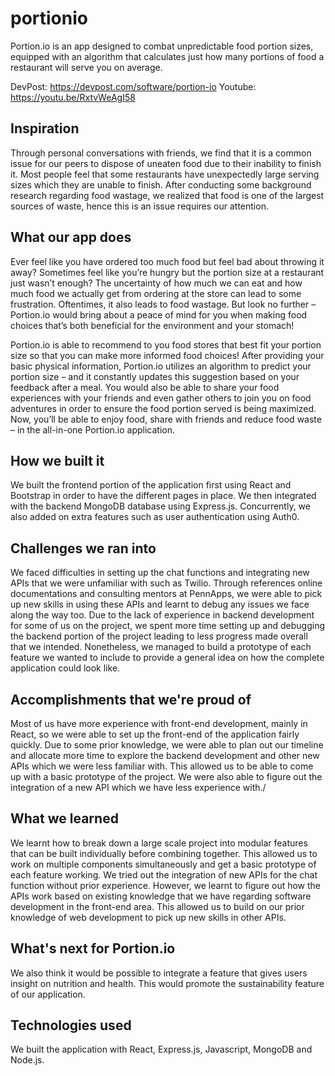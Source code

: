 # portionio

Portion.io is an app designed to combat unpredictable food portion sizes, equipped with an algorithm that calculates just how many portions of food a restaurant will serve you on average.

DevPost: https://devpost.com/software/portion-io
Youtube: https://youtu.be/RxtvWeAgI58

## Inspiration

Through personal conversations with friends, we find that it is a common issue for our peers to dispose of uneaten food due to their inability to finish it. Most people feel that some restaurants have unexpectedly large serving sizes which they are unable to finish. After conducting some background research regarding food wastage, we realized that food is one of the largest sources of waste, hence this is an issue requires our  attention.

## What our app does
Ever feel like you have ordered too much food but feel bad about throwing it away? Sometimes feel like you’re hungry but the portion size at a restaurant just wasn’t enough? The uncertainty of how much we can eat and how much food we actually get from ordering at the store can lead to some frustration. Oftentimes, it also leads to food wastage. But look no further – Portion.io would bring about a peace of mind for you when making food choices that’s both beneficial for the environment and your stomach! 

Portion.io is able to recommend to you food stores that best fit your portion size so that you can make more informed food choices! After providing your basic physical information, Portion.io utilizes an algorithm to predict your portion size – and it constantly updates this suggestion based on your feedback after a meal. You would also be able to share your food experiences with your friends and even gather others to join you on food adventures in order to ensure the food portion served is being maximized. Now, you’ll be able to enjoy food, share with friends and reduce food waste – in the all-in-one Portion.io application.

## How we built it

We built the frontend portion of the application first using React and Bootstrap in order to have the different pages in place. We then integrated with the backend MongoDB database using Express.js.
Concurrently, we also added on extra features such as user authentication using Auth0.


## Challenges we ran into
We faced difficulties in setting up the chat functions and integrating new APIs that we were unfamiliar with such as Twilio. Through references online documentations and consulting mentors at PennApps, we were able to pick up new skills in using these APIs and learnt to debug any issues we face along the way too.
Due to the lack of experience in backend development for some of us on the project, we spent more time setting up and debugging the backend portion of the project leading to less progress made overall that we intended. Nonetheless, we managed to build a prototype of each feature we wanted to include to provide a general idea on how the complete application could look like.

## Accomplishments that we're proud of
Most of us have more experience with front-end development, mainly in React, so we were able to set up the front-end of the application fairly quickly. Due to some prior knowledge, we were able to plan out our timeline and allocate more time to explore the backend development and other new APIs which we were less familiar with. This allowed us to be able to come up with a basic prototype of the project.
We were also able to figure out the integration of a new API which we have less experience with./

## What we learned
We learnt how to break down a large scale project into modular features that can be built individually before combining together. This allowed us to work on multiple components simultaneously and get a basic prototype of each feature working. 
We tried out the integration of new APIs for the chat function without prior experience. However, we learnt to figure out how the APIs work based on existing knowledge that we have regarding software development in the front-end area. This allowed us to build on our prior knowledge of web development to pick up new skills in other APIs.

## What's next for Portion.io
We also think it would be possible to integrate a feature that gives users insight on nutrition and health. This would promote the sustainability feature of our application.

## Technologies used
We built the application with React, Express.js, Javascript, MongoDB and Node.js. 
